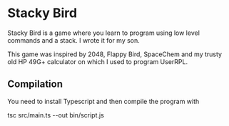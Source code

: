 Stacky Bird
====

Stacky Bird is a game where you learn to program using low level commands and a stack. I wrote it for my son.

This game was inspired by 2048, Flappy Bird, SpaceChem and my trusty old HP 49G+ calculator on which I used to program UserRPL.

Compilation
----

You need to install Typescript and then compile the program with

tsc src/main.ts --out bin/script.js
